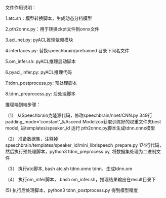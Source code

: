 文件作用说明：

1.atc.sh：模型转换脚本，生成动态分档模型

2.pth2onnx.py：用于转换ckpt文件到onnx文件

3.acl_net.py: pyACL推理依赖模块

4.interfaces.py: 替换speechbrain/pretrained 目录下同名文件

5.om_infer.sh: pyACL推理启动脚本

6.pyacl_infer.py: pyACL推理代码

7.tdnn_postprocess.py: 预处理脚本

8.tdnn_preprocess.py: 后处理脚本



推理端到端步骤：

（1） 从Speechbrain克隆源代码，修改speechbrain/nnet/CNN.py 349行padding_mode='constant',从Ascend Modelzoo获取训练好的权重文件夹best model, 进templates/speaker_id 运行 pth2onnx.py脚本生成tdnn.onnx模型

（2） 准备数据集，注释掉speechbrain/templates/speaker_id/mini_librispeech_prepare.py 174行代码，然后执行预处理脚本，python3 tdnn_preprocess.py, 将数据集处理为二进制文件

（3） 执行atc脚本, bash atc.sh tdnn.onnx tdnn，生成tdnn.om

（4） 执行om_infer脚本， bash om_infer.sh，推理结果输出在result目录下

 (5)  执行后处理脚本，python3 tdnn_postprocess.py 得到模型精度